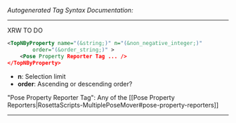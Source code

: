 _Autogenerated Tag Syntax Documentation:_

---
XRW TO DO

```xml
<TopNByProperty name="(&string;)" n="(&non_negative_integer;)"
        order="(&order_string;)" >
    <Pose Property Reporter Tag ... />
</TopNByProperty>
```

-   **n**: Selection limit
-   **order**: Ascending or descending order?


"Pose Property Reporter Tag": Any of the [[Pose Property Reporters|RosettaScripts-MultiplePoseMover#pose-property-reporters]]

---
